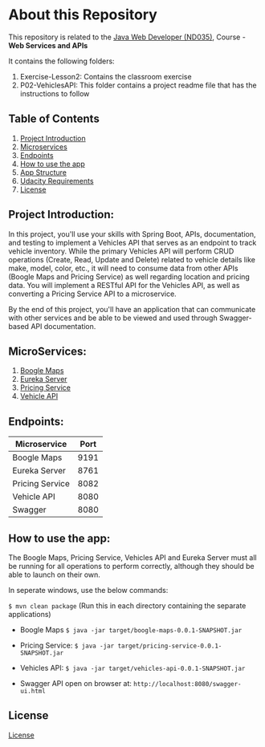 # About this Repository
This repository is related to the [Java Web Developer (ND035)](https://www.udacity.com/course/java-developer-nanodegree--nd035), Course - **Web Services and APIs**

It contains the following folders:
1. Exercise-Lesson2: Contains the classroom exercise
2. P02-VehiclesAPI: This folder contains a project readme file that has the instructions to follow

## Table of Contents
1. [Project Introduction](#project-introduction)
2. [Microservices](#microservices)
5. [Endpoints](#endpoints)
6. [How to use the app](#how-to-use-the-app)
7. [App Structure](#app-structure)
8. [Udacity Requirements](#udacity-requirements)
10. [License](#license)


## Project Introduction: 
In this project, you'll use your skills with Spring Boot, APIs, documentation, and testing to implement a Vehicles API that serves as an endpoint to track vehicle inventory. While the primary Vehicles API will perform CRUD operations (Create, Read, Update and Delete) related to vehicle details like make, model, color, etc., it will need to consume data from other APIs (Boogle Maps and Pricing Service) as well regarding location and pricing data. You will implement a RESTful API for the Vehicles API, as well as converting a Pricing Service API to a microservice. 

By the end of this project, you'll have an application that can communicate with other services and be able to be viewed and used through Swagger-based API documentation.

## MicroServices: 
1. [Boogle Maps](P02-VehiclesAPI/boogle-maps)
2. [Eureka Server](P02-VehiclesAPI/eureka)
3. [Pricing Service](P02-VehiclesAPI/pricing-service)
4. [Vehicle API](P02-VehiclesAPI/vehicles-api)

## Endpoints: 
| Microservice    | Port |
| --------------- | ---- |
| Boogle Maps     | 9191 |
| Eureka Server   | 8761 |
| Pricing Service | 8082 |
| Vehicle API     | 8080 |
| Swagger         | 8080 |

## How to use the app: 
The Boogle Maps, Pricing Service, Vehicles API and Eureka Server must all be running for all operations to perform correctly, although they should be able to launch on their own.

In seperate windows, use the below commands: 

```$ mvn clean package``` (Run this in each directory containing the separate applications)

* Boogle Maps ```$ java -jar target/boogle-maps-0.0.1-SNAPSHOT.jar```

* Pricing Service: ```$ java -jar target/pricing-service-0.0.1-SNAPSHOT.jar```

* Vehicles API: ```$ java -jar target/vehicles-api-0.0.1-SNAPSHOT.jar```

* Swagger API open on browser at: ```http://localhost:8080/swagger-ui.html```

## License
[License](LICENSE.txt)
